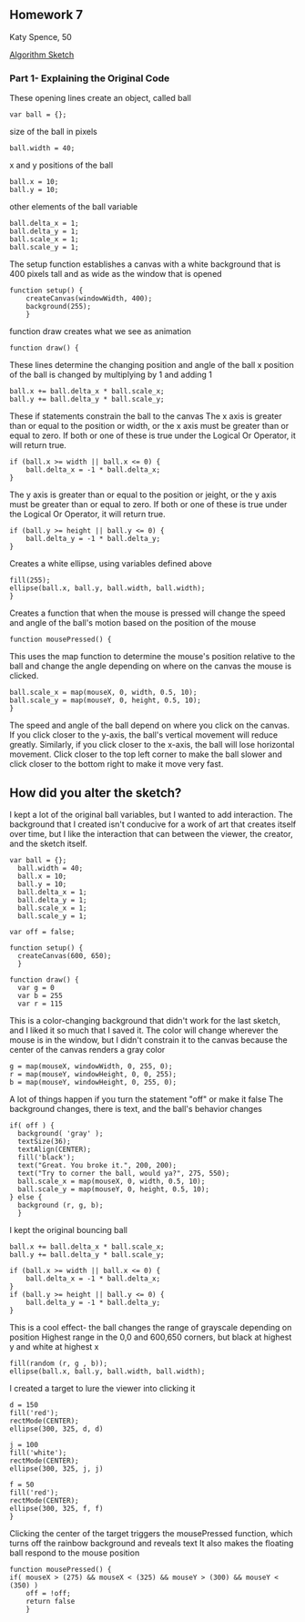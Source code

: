 ## Homework 7
Katy Spence, 50

[Algorithm Sketch](https://katyspence.github.io/120-work/HW-7/)

### Part 1- Explaining the Original Code

These opening lines create an object, called ball

    var ball = {};

size of the ball in pixels

    ball.width = 40;

x and y positions of the ball

    ball.x = 10;
    ball.y = 10;

other elements of the ball variable

    ball.delta_x = 1;
    ball.delta_y = 1;
    ball.scale_x = 1;
    ball.scale_y = 1;

The setup function establishes a canvas with a white background that is 400 pixels tall and as wide as the window that is opened

    function setup() {
        createCanvas(windowWidth, 400);
        background(255);
        }

function draw creates what we see as animation

    function draw() {

These lines determine the changing position and angle of the ball x position of the ball is changed by multiplying by 1 and adding 1

    ball.x += ball.delta_x * ball.scale_x;
    ball.y += ball.delta_y * ball.scale_y;

These if statements constrain the ball to the canvas
The x axis is greater than or equal to the position or width, or the x axis must be greater than or equal to zero. If both or one of these is true under the Logical Or Operator, it will return true.

    if (ball.x >= width || ball.x <= 0) {
        ball.delta_x = -1 * ball.delta_x;
    }
The y axis is greater than or equal to the position or jeight, or the y axis must be greater than or equal to zero. If both or one of these is true under the Logical Or Operator, it will return true.

    if (ball.y >= height || ball.y <= 0) {
        ball.delta_y = -1 * ball.delta_y;
    }

Creates a white ellipse, using variables defined above

    fill(255);
    ellipse(ball.x, ball.y, ball.width, ball.width);
    }

Creates a function that when the mouse is pressed will change the speed and angle of the ball's motion based on the position of the mouse

    function mousePressed() {

This uses the map function to determine the mouse's position relative to the ball and change the angle depending on where on the canvas the mouse is clicked.

    ball.scale_x = map(mouseX, 0, width, 0.5, 10);
    ball.scale_y = map(mouseY, 0, height, 0.5, 10);
    }

The speed and angle of the ball depend on where you click on the canvas. If you click closer to the y-axis, the ball's vertical movement will reduce greatly. Similarly, if you click closer to the x-axis, the ball will lose horizontal movement. Click closer to the top left corner to make the ball slower and click closer to the bottom right to make it move very fast.

## How did you alter the sketch?

I kept a lot of the original ball variables, but I wanted to add interaction. The background that I created isn't conducive for a work of art that creates itself over time, but I like the interaction that can between the viewer, the creator, and the sketch itself.

    var ball = {};
      ball.width = 40;
      ball.x = 10;
      ball.y = 10;
      ball.delta_x = 1;
      ball.delta_y = 1;
      ball.scale_x = 1;
      ball.scale_y = 1;

    var off = false;

    function setup() {
      createCanvas(600, 650);
      }

    function draw() {
      var g = 0
      var b = 255
      var r = 115

This is a color-changing background that didn't work for the last sketch, and I liked it so much that I saved it.
The color will change wherever the mouse is in the window, but I didn't constrain it to the canvas because the center of the canvas renders a gray color

    g = map(mouseX, windowWidth, 0, 255, 0);
    r = map(mouseY, windowHeight, 0, 0, 255);
    b = map(mouseY, windowHeight, 0, 255, 0);

A lot of things happen if you turn the statement "off" or make it false
The background changes, there is text, and the ball's behavior changes

    if( off ) {
      background( 'gray' );
      textSize(36);
      textAlign(CENTER);
      fill('black');
      text("Great. You broke it.", 200, 200);
      text("Try to corner the ball, would ya?", 275, 550);
      ball.scale_x = map(mouseX, 0, width, 0.5, 10);
      ball.scale_y = map(mouseY, 0, height, 0.5, 10);
    } else {
      background (r, g, b);
      }

I kept the original bouncing ball

    ball.x += ball.delta_x * ball.scale_x;
    ball.y += ball.delta_y * ball.scale_y;

    if (ball.x >= width || ball.x <= 0) {
        ball.delta_x = -1 * ball.delta_x;
    }
    if (ball.y >= height || ball.y <= 0) {
        ball.delta_y = -1 * ball.delta_y;
    }

This is a cool effect- the ball changes the range of grayscale depending on position
Highest range in the 0,0 and 600,650 corners, but black at highest y and white at highest x

    fill(random (r, g , b));
    ellipse(ball.x, ball.y, ball.width, ball.width);

I created a target to lure the viewer into clicking it

    d = 150
    fill('red');
    rectMode(CENTER);
    ellipse(300, 325, d, d)

    j = 100
    fill('white');
    rectMode(CENTER);
    ellipse(300, 325, j, j)

    f = 50
    fill('red');
    rectMode(CENTER);
    ellipse(300, 325, f, f)
    }

Clicking the center of the target triggers the mousePressed function, which turns off the rainbow background and reveals text
It also makes the floating ball respond to the mouse position

    function mousePressed() {
    if( mouseX > (275) && mouseX < (325) && mouseY > (300) && mouseY < (350) )
        off = !off;
        return false
        }
